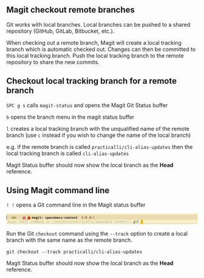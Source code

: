 ## Magit checkout remote branches

Git works with local branches.  Local branches can be pushed to a shared repository (GitHub, GitLab, Bitbucket, etc.).

When checking out a remote branch, Magit will create a local tracking branch which is automatic checked out.  Changes can then be committed to this local tracking branch. Push the local tracking branch to the remote repository to share the new commits.


## Checkout local tracking branch for a remote branch

`SPC g s` calls `magit-status` and opens the Magit Git Status buffer

`b` opens the branch menu in the magit status buffer

`l` creates a local tracking branch with the unqualified name of the remote branch (use `c` instead if you wish to change the name of the local branch)

e.g. if the remote branch is called `practicalli/cli-alias-updates` then the local tracking branch is called `cli-alias-updates`

Magit Status buffer should now show the local branch as the **Head** reference.



## Using Magit command line
`! !` opens a Git command line in the Magit status buffer

![Spacemacs Magit command line](/images/spacemacs-magit-subcommand.png)

Run the Git `checkout` command using the `--track` option to create a local branch with the same name as the remote branch.

```shell
git checkout --track practicalli/cli-alias-updates
```

Magit Status buffer should now show the local branch as the **Head** reference.
